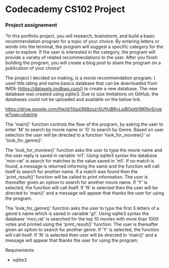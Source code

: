 # Codecademy CS102 Project

### Project assignement 

"In this portfolio project, you will research, brainstorm, and build a basic recommendation program for a topic of your choice. 
By entering letters or words into the terminal, the program will suggest a specific category for the user to explore. 
If the user is interested in the category, the program will provide a variety of related recommendations to the user. 
After you finish building the program, you will create a blog post to share the program on a publication of your choice"


​The project I decided on making, is a movie recommendation program. I used title.rating and name.basics database that can be downloaded from IMDb (https://datasets.imdbws.com/)
to create a new database. The new database was created using sqlite3. Due to size limitations on GitHub, the databases could not be uploaded and available
on the below link. 

https://drive.google.com/file/d/1Xgd3N8zozrSUfjUBRvLpjBOptb19KNvS/view?usp=sharing

The 'main()' function controls the flow of the program, by asking the user to enter 'M' to search by movie name or 'G' to search by Genre. Based on user 
selection the user will be directed to a function 'look_for_moview()' or 'look_for_genre()'. 

The 'look_for_moview()' function asks the user to type the movie name and the user reply is saved in variable 'm1'. Using sqlite3 syntax the database 'mov-rat' 
is search for matches to the value saved in 'm1'. If no match is found, a message is returned informing the same and the function will call itself 
to search for another name. If a match was found then the 'print_result()' function will be called to print information. The user is thereafter given an 
option to search for another movie name. If 'Y' is selected, the function will call itself. If 'N' is selected then the user will be directed to 'main()' 
 and a message will appear that thanks the user for using the program. 

The 'look_for_genre()' function asks the user to type the first 3 letters of a genre's name which is saved in variable 'g1'. Using sqlite3 syntax the database 
'mov_rat' is searched for the top 10 movies with more than 1000 votes and printed using the 'print_result()' function. The user is thereafter given an 
option to search for another genre. If 'Y' is selected, the function will call itself. If 'N' is selected then user will be directed to 'main()' 
 and a message will appear that thanks the user for using the program.  

Requirements

* sqlite3 
